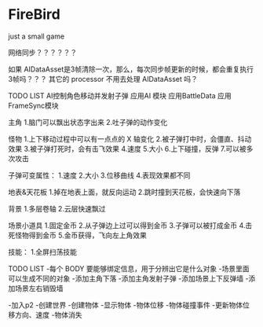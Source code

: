 # FireBird
just a small game

网络同步？？？？？？

如果 AIDataAsset是3帧清除一次，那么，每次同步帧更新的时候，都会重复执行3帧吗？？？
其它的 processor 不用去处理 AIDataAsset 吗？

TODO LIST
AI控制角色移动并发射子弹
  应用AI 模块
  应用BattleData
  应用FrameSync模块

主角
1.脑门可以飘出状态字出来
2.吐子弹的动作变化

怪物
1.上下移动过程中可以有一点点的 X 轴变化
2.被子弹打中时，会僵直、抖动效果
3.被子弹打死时，会有击飞效果
4.速度
5.大小
6.上下碰撞，反弹
7.可以被多次攻击

子弹可变属性：
1.速度
2.大小
3.位移曲线
4.表现效果都不同

地表&天花板
1.掉在地表上面，就反向运动
2.跳时撞到天花板，会快速向下落

背景
1.多层卷轴
2.云层快速飘过

场景小道具
1.固定金币
2.从子弹边上过可以得到金币
3.子弹可以被打成金币
4.击死怪物得到金币
5.金币获得，飞向左上角效果

技能：
1.全屏扫荡技能


TODO LIST
-每个 BODY 要能够绑定信息，用于分辨出它是什么对象
-场景里面可以生成不同的对象
-添加主角下落
-添加主角发射子弹
-添加场景上下反弹墙
-添加场景左右销毁墙

-加入p2
-创建世界
-创建物体
-显示物体
-物体位移
-物体碰撞事件
-更新物体位移方向、速度
-物体消失
